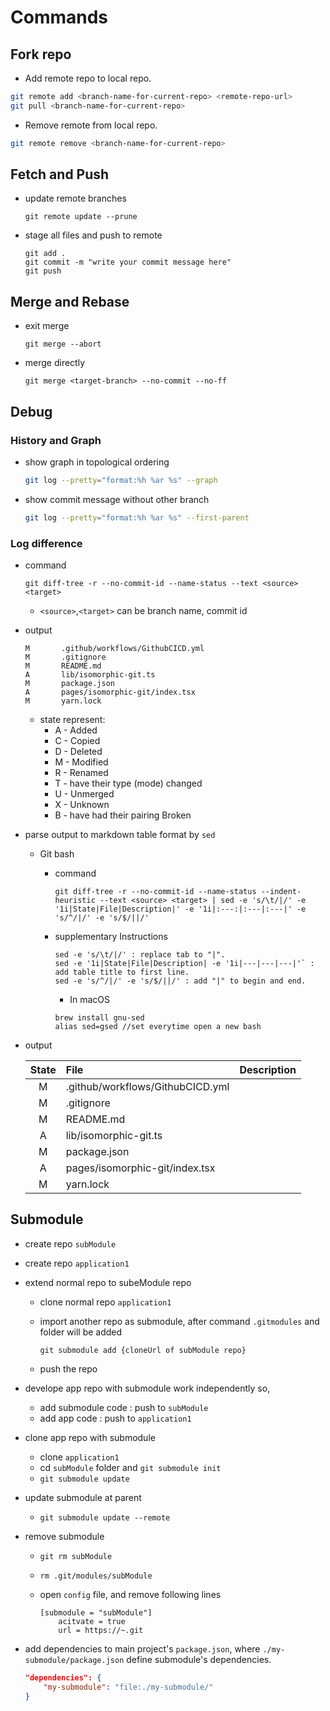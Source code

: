 # Commands

## Fork repo

- Add remote repo to local repo.

```bash
git remote add <branch-name-for-current-repo> <remote-repo-url>
git pull <branch-name-for-current-repo>
```

- Remove remote from local repo.

```bash
git remote remove <branch-name-for-current-repo>
```

## Fetch and Push

- update remote branches

    ```
    git remote update --prune
    ```

- stage all files and push to remote

    ```
    git add .
    git commit -m "write your commit message here"
    git push
    ```

## Merge and Rebase

- exit merge

    ```
    git merge --abort
    ```

- merge directly

  ```
  git merge <target-branch> --no-commit --no-ff
  ```

## Debug

### History and Graph

- show graph in topological ordering

    ```sh
    git log --pretty="format:%h %ar %s" --graph
    ```

- show commit message without other branch

    ```sh
    git log --pretty="format:%h %ar %s" --first-parent
    ```

### Log difference

- command

    ```
    git diff-tree -r --no-commit-id --name-status --text <source> <target>
    ```
    - `<source>`,`<target>` can be branch name, commit id

- output

    ```
    M       .github/workflows/GithubCICD.yml
    M       .gitignore
    M       README.md
    A       lib/isomorphic-git.ts
    M       package.json
    A       pages/isomorphic-git/index.tsx
    M       yarn.lock
    ```
    - state represent:
        * A - Added
        * C - Copied
        * D - Deleted
        * M - Modified
        * R - Renamed
        * T - have their type (mode) changed
        * U - Unmerged
        * X - Unknown
        * B - have had their pairing Broken

- parse output to markdown table format by `sed`

    - Git bash
        
        - command

            ```
            git diff-tree -r --no-commit-id --name-status --indent-heuristic --text <source> <target> | sed -e 's/\t/|/' -e '1i|State|File|Description|' -e '1i|:---:|:---|:---|' -e 's/^/|/' -e 's/$/||/'
            ```

        - supplementary Instructions

            ```
            sed -e 's/\t/|/' : replace tab to "|".
            sed -e '1i|State|File|Description| -e '1i|---|---|---|'` : add table title to first line.
            sed -e 's/^/|/' -e 's/$/||/' : add "|" to begin and end. 
            ```
            
            - In macOS
            ```
            brew install gnu-sed
            alias sed=gsed //set everytime open a new bash
            ```
         
- output

    |State|File|Description|
    |:---:|:---|:---|
    |M|.github/workflows/GithubCICD.yml||
    |M|.gitignore||
    |M|README.md||
    |A|lib/isomorphic-git.ts||
    |M|package.json||
    |A|pages/isomorphic-git/index.tsx||
    |M|yarn.lock||

## Submodule

- create repo `subModule`
- create repo `application1`
- extend normal repo to subeModule repo 
    - clone normal repo `application1`
    - import another repo as submodule, after command `.gitmodules` and folder will be added 
        
        `git submodule add {cloneUrl of subModule repo}`
    - push the repo

- develope app repo with submodule work independently so,

    - add submodule code : push to `subModule`
    - add app code : push to `application1`

- clone app repo with submodule 
    - clone `application1`
    - cd `subModule` folder and `git submodule init`
    - `git submodule update`

- update submodule at parent
    - `git submodule update --remote`

- remove submodule
    - `git rm subModule`
    - `rm .git/modules/subModule`
    -  open `config` file, and remove following lines
        
        ```
        [submodule = "subModule"]
            acitvate = true
            url = https://~.git
        ```

- add dependencies to main project's `package.json`, where `./my-submodule/package.json` define submodule's dependencies.

    ```json
    "dependencies": {
        "my-submodule": "file:./my-submodule/"
    }
    ```
